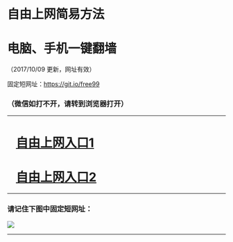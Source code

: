 ﻿# 自由上网简易方法

# 电脑、手机一键翻墙

（2017/10/09 更新，网址有效）

固定短网址：https://git.io/free99

### （微信如打不开，请转到浏览器打开）


***





# &nbsp;&nbsp; <a href="http://ft193833933.fwq-tz-1001.info/fwqtz01.html?t=100900114646 " target="_blank">自由上网入口1</a>
# &nbsp;&nbsp; <a href="http://ft1115791.fwq-tz-1002.info/fwqtz02.html?t=100900124120 " target="_blank">自由上网入口2</a>
***

### 请记住下图中固定短网址：

<img src="https://s3-us-west-2.amazonaws.com/fwq-1001/yjfq-20170905okok.png" /> 


***

